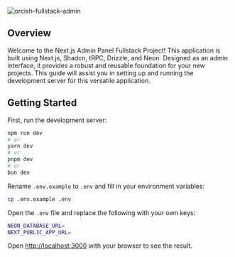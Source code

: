 ![orcish-fullstack-admin](https://github.com/TheOrcDev/orcish-fullstack-admin/assets/7549148/33e3a311-c595-4b2b-8a74-eee3ac8331e0)

## Overview
Welcome to the Next.js Admin Panel Fullstack Project! This application is built using Next.js, Shadcn, tRPC, Drizzle, and Neon. Designed as an admin interface, it provides a robust and reusable foundation for your new projects. This guide will assist you in setting up and running the development server for this versatile application.

## Getting Started

First, run the development server:

```bash
npm run dev
# or
yarn dev
# or
pnpm dev
# or
bun dev
```

Rename `.env.example` to `.env` and fill in your environment variables:

   ```bash
   cp .env.example .env
   ```

   Open the `.env` file and replace the following with your own keys:

   ```bash
   NEON_DATABASE_URL=
   NEXT_PUBLIC_APP_URL=
   ```

Open [http://localhost:3000](http://localhost:3000) with your browser to see the result.
